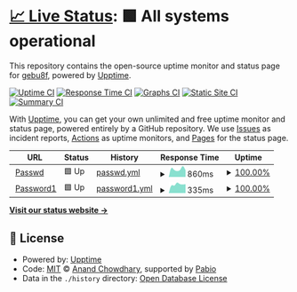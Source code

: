 # [📈 Live Status](https://gebu8f.github.io/upptime): <!--live status--> **🟩 All systems operational**

This repository contains the open-source uptime monitor and status page for [gebu8f](https://gebu8f.github.io/upptime), powered by [Upptime](https://github.com/upptime/upptime).

[![Uptime CI](https://github.com/gebu8f/upptime/workflows/Uptime%20CI/badge.svg)](https://github.com/gebu8f/upptime/actions?query=workflow%3A%22Uptime+CI%22)
[![Response Time CI](https://github.com/gebu8f/upptime/workflows/Response%20Time%20CI/badge.svg)](https://github.com/gebu8f/upptime/actions?query=workflow%3A%22Response+Time+CI%22)
[![Graphs CI](https://github.com/gebu8f/upptime/workflows/Graphs%20CI/badge.svg)](https://github.com/gebu8f/upptime/actions?query=workflow%3A%22Graphs+CI%22)
[![Static Site CI](https://github.com/gebu8f/upptime/workflows/Static%20Site%20CI/badge.svg)](https://github.com/gebu8f/upptime/actions?query=workflow%3A%22Static+Site+CI%22)
[![Summary CI](https://github.com/gebu8f/upptime/workflows/Summary%20CI/badge.svg)](https://github.com/gebu8f/upptime/actions?query=workflow%3A%22Summary+CI%22)

With [Upptime](https://upptime.js.org), you can get your own unlimited and free uptime monitor and status page, powered entirely by a GitHub repository. We use [Issues](https://github.com/gebu8f/upptime/issues) as incident reports, [Actions](https://github.com/gebu8f/upptime/actions) as uptime monitors, and [Pages](https://gebu8f.github.io/upptime) for the status page.

<!--start: status pages-->
<!-- This summary is generated by Upptime (https://github.com/upptime/upptime) -->
<!-- Do not edit this manually, your changes will be overwritten -->
<!-- prettier-ignore -->
| URL | Status | History | Response Time | Uptime |
| --- | ------ | ------- | ------------- | ------ |
| <img alt="" src="https://icons.duckduckgo.com/ip3/passwd.gebu8f.pp.ua.ico" height="13"> [Passwd](https://passwd.gebu8f.pp.ua) | 🟩 Up | [passwd.yml](https://github.com/Gebu8f6/upptime/commits/HEAD/history/passwd.yml) | <details><summary><img alt="Response time graph" src="./graphs/passwd/response-time-week.png" height="20"> 860ms</summary><br><a href="https://uptime.gebu8f.us.kg/history/passwd"><img alt="Response time 860" src="https://img.shields.io/endpoint?url=https%3A%2F%2Fraw.githubusercontent.com%2FGebu8f6%2Fupptime%2FHEAD%2Fapi%2Fpasswd%2Fresponse-time.json"></a><br><a href="https://uptime.gebu8f.us.kg/history/passwd"><img alt="24-hour response time 1099" src="https://img.shields.io/endpoint?url=https%3A%2F%2Fraw.githubusercontent.com%2FGebu8f6%2Fupptime%2FHEAD%2Fapi%2Fpasswd%2Fresponse-time-day.json"></a><br><a href="https://uptime.gebu8f.us.kg/history/passwd"><img alt="7-day response time 860" src="https://img.shields.io/endpoint?url=https%3A%2F%2Fraw.githubusercontent.com%2FGebu8f6%2Fupptime%2FHEAD%2Fapi%2Fpasswd%2Fresponse-time-week.json"></a><br><a href="https://uptime.gebu8f.us.kg/history/passwd"><img alt="30-day response time 860" src="https://img.shields.io/endpoint?url=https%3A%2F%2Fraw.githubusercontent.com%2FGebu8f6%2Fupptime%2FHEAD%2Fapi%2Fpasswd%2Fresponse-time-month.json"></a><br><a href="https://uptime.gebu8f.us.kg/history/passwd"><img alt="1-year response time 860" src="https://img.shields.io/endpoint?url=https%3A%2F%2Fraw.githubusercontent.com%2FGebu8f6%2Fupptime%2FHEAD%2Fapi%2Fpasswd%2Fresponse-time-year.json"></a></details> | <details><summary><a href="https://uptime.gebu8f.us.kg/history/passwd">100.00%</a></summary><a href="https://uptime.gebu8f.us.kg/history/passwd"><img alt="All-time uptime 100.00%" src="https://img.shields.io/endpoint?url=https%3A%2F%2Fraw.githubusercontent.com%2FGebu8f6%2Fupptime%2FHEAD%2Fapi%2Fpasswd%2Fuptime.json"></a><br><a href="https://uptime.gebu8f.us.kg/history/passwd"><img alt="24-hour uptime 100.00%" src="https://img.shields.io/endpoint?url=https%3A%2F%2Fraw.githubusercontent.com%2FGebu8f6%2Fupptime%2FHEAD%2Fapi%2Fpasswd%2Fuptime-day.json"></a><br><a href="https://uptime.gebu8f.us.kg/history/passwd"><img alt="7-day uptime 100.00%" src="https://img.shields.io/endpoint?url=https%3A%2F%2Fraw.githubusercontent.com%2FGebu8f6%2Fupptime%2FHEAD%2Fapi%2Fpasswd%2Fuptime-week.json"></a><br><a href="https://uptime.gebu8f.us.kg/history/passwd"><img alt="30-day uptime 100.00%" src="https://img.shields.io/endpoint?url=https%3A%2F%2Fraw.githubusercontent.com%2FGebu8f6%2Fupptime%2FHEAD%2Fapi%2Fpasswd%2Fuptime-month.json"></a><br><a href="https://uptime.gebu8f.us.kg/history/passwd"><img alt="1-year uptime 100.00%" src="https://img.shields.io/endpoint?url=https%3A%2F%2Fraw.githubusercontent.com%2FGebu8f6%2Fupptime%2FHEAD%2Fapi%2Fpasswd%2Fuptime-year.json"></a></details>
| <img alt="" src="https://icons.duckduckgo.com/ip3/pass-4a4m.onrender.com.ico" height="13"> [Password1](https://pass-4a4m.onrender.com) | 🟩 Up | [password1.yml](https://github.com/Gebu8f6/upptime/commits/HEAD/history/password1.yml) | <details><summary><img alt="Response time graph" src="./graphs/password1/response-time-week.png" height="20"> 335ms</summary><br><a href="https://uptime.gebu8f.us.kg/history/password1"><img alt="Response time 335" src="https://img.shields.io/endpoint?url=https%3A%2F%2Fraw.githubusercontent.com%2FGebu8f6%2Fupptime%2FHEAD%2Fapi%2Fpassword1%2Fresponse-time.json"></a><br><a href="https://uptime.gebu8f.us.kg/history/password1"><img alt="24-hour response time 270" src="https://img.shields.io/endpoint?url=https%3A%2F%2Fraw.githubusercontent.com%2FGebu8f6%2Fupptime%2FHEAD%2Fapi%2Fpassword1%2Fresponse-time-day.json"></a><br><a href="https://uptime.gebu8f.us.kg/history/password1"><img alt="7-day response time 335" src="https://img.shields.io/endpoint?url=https%3A%2F%2Fraw.githubusercontent.com%2FGebu8f6%2Fupptime%2FHEAD%2Fapi%2Fpassword1%2Fresponse-time-week.json"></a><br><a href="https://uptime.gebu8f.us.kg/history/password1"><img alt="30-day response time 335" src="https://img.shields.io/endpoint?url=https%3A%2F%2Fraw.githubusercontent.com%2FGebu8f6%2Fupptime%2FHEAD%2Fapi%2Fpassword1%2Fresponse-time-month.json"></a><br><a href="https://uptime.gebu8f.us.kg/history/password1"><img alt="1-year response time 335" src="https://img.shields.io/endpoint?url=https%3A%2F%2Fraw.githubusercontent.com%2FGebu8f6%2Fupptime%2FHEAD%2Fapi%2Fpassword1%2Fresponse-time-year.json"></a></details> | <details><summary><a href="https://uptime.gebu8f.us.kg/history/password1">100.00%</a></summary><a href="https://uptime.gebu8f.us.kg/history/password1"><img alt="All-time uptime 100.00%" src="https://img.shields.io/endpoint?url=https%3A%2F%2Fraw.githubusercontent.com%2FGebu8f6%2Fupptime%2FHEAD%2Fapi%2Fpassword1%2Fuptime.json"></a><br><a href="https://uptime.gebu8f.us.kg/history/password1"><img alt="24-hour uptime 100.00%" src="https://img.shields.io/endpoint?url=https%3A%2F%2Fraw.githubusercontent.com%2FGebu8f6%2Fupptime%2FHEAD%2Fapi%2Fpassword1%2Fuptime-day.json"></a><br><a href="https://uptime.gebu8f.us.kg/history/password1"><img alt="7-day uptime 100.00%" src="https://img.shields.io/endpoint?url=https%3A%2F%2Fraw.githubusercontent.com%2FGebu8f6%2Fupptime%2FHEAD%2Fapi%2Fpassword1%2Fuptime-week.json"></a><br><a href="https://uptime.gebu8f.us.kg/history/password1"><img alt="30-day uptime 100.00%" src="https://img.shields.io/endpoint?url=https%3A%2F%2Fraw.githubusercontent.com%2FGebu8f6%2Fupptime%2FHEAD%2Fapi%2Fpassword1%2Fuptime-month.json"></a><br><a href="https://uptime.gebu8f.us.kg/history/password1"><img alt="1-year uptime 100.00%" src="https://img.shields.io/endpoint?url=https%3A%2F%2Fraw.githubusercontent.com%2FGebu8f6%2Fupptime%2FHEAD%2Fapi%2Fpassword1%2Fuptime-year.json"></a></details>

<!--end: status pages-->

[**Visit our status website →**](https://gebu8f.github.io/upptime)

## 📄 License

- Powered by: [Upptime](https://github.com/upptime/upptime)
- Code: [MIT](./LICENSE) © [Anand Chowdhary](https://anandchowdhary.com), supported by [Pabio](https://pabio.com)
- Data in the `./history` directory: [Open Database License](https://opendatacommons.org/licenses/odbl/1-0/)
